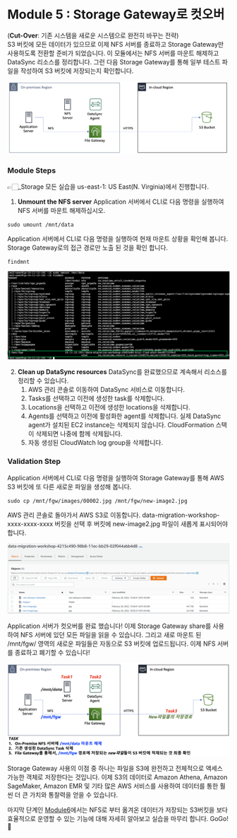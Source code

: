 # Module 5 : Storage Gateway로 컷오버

(**Cut-Over**: 기존 시스템을 새로운 시스템으로 완전히 바꾸는 전략)\
S3 버킷에 모든 데이터가 있으므로 이제 NFS 서버를 종료하고 Storage Gateway만 사용하도록 전환할 준비가 되었습니다. 이 모듈에서는 NFS 서버를 마운트 해제하고 DataSync 리소스를 정리합니다. 그런 다음 Storage Gateway를 통해 일부 테스트 파일을 작성하여 S3 버킷에 저장되는지 확인합니다.

![5-1](../images/5-1.png)

### Module Steps

👉🏻_Storage 모든 실습을 us-east-1: US East(N. Virginia)에서 진행합니다.

1. **Unmount the NFS server** Application 서버에서 CLI로 다음 명령을 실행하여 NFS 서버를 마운트 해제하십시오.

```
sudo umount /mnt/data
```

Application 서버에서 CLI로 다음 명령을 실행하여 현재 마운트 상황을 확인해 봅니다. Storage Gateway로의 접근 경로만 노출 된 것을 확인 합니다.

```
findmnt
```

![5-1-1](../images/5-1-1.png)

2. **Clean up DataSync resources** DataSync를 완료했으므로 계속해서 리소스를 정리할 수 있습니다.
   1. AWS 관리 콘솔로 이동하여 DataSync 서비스로 이동합니다.
   2. Tasks를 선택하고 이전에 생성한 task를 삭제합니다.
   3. Locations을 선택하고 이전에 생성한 locations을 삭제합니다.
   4. Agents를 선택하고 이전에 활성화한 agent를 삭제합니다. 실제 DataSync agent가 설치된 EC2 instance는 삭제되지 않습니다. CloudFormation 스택이 삭제되면 나중에 함께 삭제됩니다.
   5. 자동 생성된 CloudWatch log group을 삭제합니다.

### Validation Step

Application 서버에서 CLI로 다음 명령을 실행하여 Storage Gateway를 통해 AWS S3 버킷에 또 다른 새로운 파일을 생성해 봅니다.

```
sudo cp /mnt/fgw/images/00002.jpg /mnt/fgw/new-image2.jpg
```

AWS 관리 콘솔로 돌아가서 AWS S3로 이동합니다. data-migration-workshop-xxxx-xxxx-xxxx 버킷을 선택 후 버킷에 new-image2.jpg 파일이 새롭게 표시되어야 합니다.

![5-2](../images/5-2.png)

Application 서버가 컷오버를 완료 했습니다! 이제 Storage Gateway share를 사용하여 NFS 서버에 있던 모든 파일을 읽을 수 있습니다. 그리고 새로 마운트 된 /mnt/fgw/ 영역의 새로운 파일들은 자동으로 S3 버킷에 업로드됩니다. 이제 NFS 서버를 종료하고 폐기할 수 있습니다!

![5-3](../images/5-3.png)

Storage Gateway 사용의 이점 중 하나는 파일을 S3에 완전하고 전체적으로 액세스 가능한 객체로 저장한다는 것입니다. 이제 S3의 데이터로 Amazon Athena, Amazon SageMaker, Amazon EMR 및 기타 많은 AWS 서비스를 사용하여 데이터를 통한 훨씬 더 큰 가치와 통찰력을 얻을 수 있습니다.

마지막 단계인 [Module6](/detail/module6/s3-1.md)에서는 NFS로 부터 옮겨온 데이터가 저장되는 S3버킷을 보다 효율적으로 운영할 수 있는 기능에 대해 자세히 알아보고 실습을 마무리 합니다. GoGo!👏
